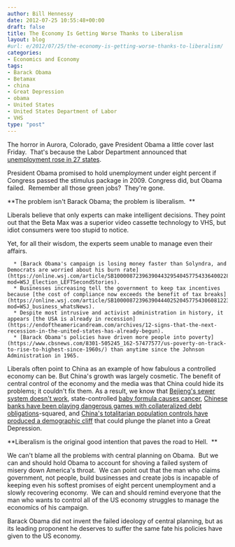 ```yaml
---
author: Bill Hennessy
date: 2012-07-25 10:55:48+00:00
draft: false
title: The Economy Is Getting Worse Thanks to Liberalism
layout: blog
#url: e/2012/07/25/the-economy-is-getting-worse-thanks-to-liberalism/
categories:
- Economics and Economy
tags:
- Barack Obama
- Betamax
- china
- Great Depression
- obama
- United States
- United States Department of Labor
- VHS
type: "post"
---
```




The horror in Aurora, Colorado, gave President Obama a little cover last Friday.  That's because the Labor Department announced that [unemployment rose in 27 states](https://www.theblaze.com/stories/recovery-unemployment-spikes-in-27-states/).

President Obama promised to hold unemployment under eight percent if Congress passed the stimulus package in 2009. Congress did, but Obama failed.  Remember all those green jobs?  They're gone.

**The problem isn't Barack Obama; the problem is liberalism.  **

Liberals believe that only experts can make intelligent decisions. They point out that the Beta Max was a superior video cassette technology to VHS, but idiot consumers were too stupid to notice.

Yet, for all their wisdom, the experts seem unable to manage even their affairs.



	  * [Barack Obama's campaign is losing money faster than Solyndra, and Democrats are worried about his burn rate](https://online.wsj.com/article/SB10000872396390443295404577543364002286188.html?mod=WSJ_Election_LEFTSecondStories).
	  * Businesses increasing tell the government to keep tax incentives because [the cost of compliance now exceeds the benefit of tax breaks](https://online.wsj.com/article/SB10000872396390444025204577543060812237798.html?mod=WSJ_business_whatsNews).
	  * Despite most intrusive and activist administration in history, it appears [the USA is already in recession](https://endoftheamericandream.com/archives/12-signs-that-the-next-recession-in-the-united-states-has-already-begun).
	  * [Barack Obama's policies have driven more people into poverty](https://www.cbsnews.com/8301-505245_162-57477577/us-poverty-on-track-to-rise-to-highest-since-1960s/) than anytime since the Johnson Administration in 1965.

Liberals often point to China as an example of how fabulous a controlled economy can be. But China's growth was largely cosmetic. The benefit of central control of the economy and the media was that China could hide its problems; it couldn't fix them. As a result, we know that [Bejieng's sewer system doesn't work](https://www.businessinsider.com/beijing-flood-sewer-photo-2012-7), state-controlled [baby formula causes cancer](https://www.businessinsider.com/china-finds-cancer-causing-toxin-in-baby-formula-2012-7), [Chinese banks have been playing dangerous games with collateralized debt obligations](https://www.businessinsider.com/complete-guide-to-chinas-shadow-banking-system-2012-7)-squared, and [China's totalitarian population controls have produced a demographic cliff](https://www.businessinsider.com/china8217s-demographic-perfect-storm-the-ultimate-growth-killer-2012-7) that could plunge the planet into a Great Depression.

**Liberalism is the original good intention that paves the road to Hell.  **

We can't blame all the problems with central planning on Obama.  But we can and should hold Obama to account for shoving a failed system of misery down America's throat.  We can point out that the man who claims government, not people, build businesses and create jobs is incapable of keeping even his softest promises of eight percent unemployment and a slowly recovering economy.  We can and should remind everyone that the man who wants to control all of the US economy struggles to manage the economics of his campaign.

Barack Obama did not invent the failed ideology of central planning, but as its leading proponent he deserves to suffer the same fate his policies have given to the US economy.



